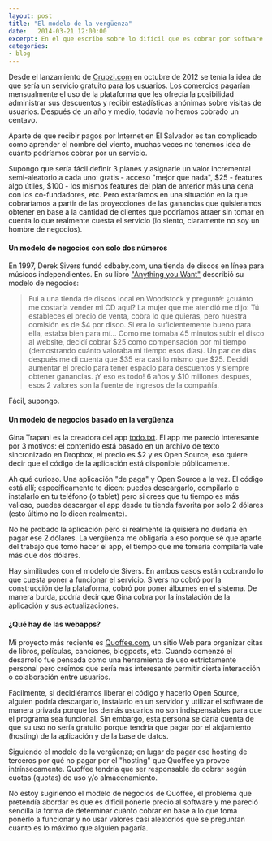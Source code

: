 ```yaml
---
layout: post
title: "El modelo de la vergüenza"
date:   2014-03-21 12:00:00
excerpt: En el que escribo sobre lo difícil que es cobrar por software y cómo, talvez y solamente talvez, podría ser más sencillo.
categories:
- blog
---
```

Desde el lanzamiento de [Crupzi.com][link-to-crupzi] en octubre de 2012 se tenía la idea de que sería un servicio gratuito para los usuarios. Los comercios pagarían mensualmente el uso de la plataforma que les ofrecía la posibilidad administrar sus descuentos y recibir estadísticas anónimas sobre visitas de usuarios. Después de un año y medio, todavía no hemos cobrado un centavo.

Aparte de que recibir pagos por Internet en El Salvador es tan complicado como aprender el nombre del viento, muchas veces no tenemos idea de cuánto podríamos cobrar por un servicio. 

Supongo que sería fácil definir 3 planes y asignarle un valor incremental semi-aleatorio a cada uno: gratis - acceso "mejor que nada", $25 - features algo útiles, $100 - los mismos features del plan de anterior más una cena con los co-fundadores, etc. Pero estaríamos en una situación en la que cobraríamos a partir de las proyecciones de las ganancias que quisieramos obtener en base a la cantidad de clientes que podríamos atraer sin tomar en cuenta lo que realmente cuesta el servicio (lo siento, claramente no soy un hombre de negocios).

#### Un modelo de negocios con solo dos números


En 1997, Derek Sivers fundó cdbaby.com, una tienda de discos en línea para músicos independientes. En su libro ["Anything you Want"][link-to-anything] describió su modelo de negocios:

> Fui a una tienda de discos local en Woodstock y pregunté: ¿cuánto me costaría vender mi CD aquí? La mujer que me atendió me dijo: Tú estableces el precio de venta, cobra lo que quieras, pero nuestra comisión es de $4 por disco. Si era lo suficientemente bueno para ella, estaba bien para mí... Como me tomaba 45 minutos subir el disco al website, decidí cobrar $25 como compensación por mi tiempo (demostrando cuánto valoraba mi tiempo esos días). Un par de días después me di cuenta que $35 era casi lo mismo que $25. Decidí aumentar el precio para tener espacio para descuentos y siempre obtener ganancias. ¡Y eso es todo! 6 años y $10 millones después, esos 2 valores son la fuente de ingresos de la compañía.

Fácil, supongo.

#### Un modelo de negocios basado en la vergüenza

Gina Trapani es la creadora del app [todo.txt][link-to-todo]. El app me pareció interesante por 3 motivos: el contenido está basado en un archivo de texto sincronizado en Dropbox, el precio es $2 y es Open Source, eso quiere decir que el código de la aplicación está disponible públicamente.

Ah qué curioso. Una aplicación "de paga" y Open Source a la vez. El código está allí; específicamente te dicen: puedes descargarlo, compilarlo e instalarlo en tu teléfono (o tablet) pero si crees que tu tiempo es más valioso, puedes descargar el app desde tu tienda favorita por solo 2 dólares (esto último no lo dicen realmente).

No he probado la aplicación pero si realmente la quisiera no dudaría en pagar ese 2 dólares. La vergüenza me obligaría a eso porque sé que aparte del trabajo que tomó hacer el app, el tiempo que me tomaría compilarla vale más que dos dólares.

Hay similitudes con el modelo de Sivers. En ambos casos están cobrando lo que cuesta poner a funcionar el servicio. Sivers no cobró por la construcción de la plataforma, cobró por poner álbumes en el sistema. De manera burda, podría decir que Gina cobra por la instalación de la aplicación y sus actualizaciones.


#### ¿Qué hay de las webapps?

Mi proyecto más reciente es [Quoffee.com][link-to-quoffee], un sitio Web para organizar citas de libros, películas, canciones, blogposts, etc. Cuando comenzó el desarrollo fue pensada como una herramienta de uso estrictamente personal pero creímos que sería más interesante permitir cierta interacción o colaboración entre usuarios.

Fácilmente, si decidiéramos liberar el código y hacerlo Open Source, alguien podría descargarlo, instalarlo en un servidor y utilizar el software de manera privada porque los demás usuarios no son indispensables para que el programa sea funcional. Sin embargo, esta persona se daría cuenta de que su uso no sería gratuito porque tendría que pagar por el alojamiento (hosting) de la aplicación y de la base de datos. 

Siguiendo el modelo de la vergüenza; en lugar de pagar ese hosting de terceros por qué no pagar por el "hosting" que Quoffee ya provee intrínsecamente. Quoffee tendría que ser responsable de cobrar según cuotas (quotas) de uso y/o almacenamiento.

No estoy sugiriendo el modelo de negocios de Quoffee, el problema que pretendía abordar es que es difícil ponerle precio al software y me pareció sencilla la forma de determinar cuánto cobrar en base a lo que toma ponerlo a funcionar y no usar valores casi aleatorios que se preguntan cuánto es lo máximo que alguien pagaría.

[link-to-anything]: http://amzn.to/1nIpXCq
[link-to-todo]:http://todotxt.com/
[link-to-quoffee]: http://www.quoffee.com/
[link-to-crupzi]: http://www.crupzi.com/

